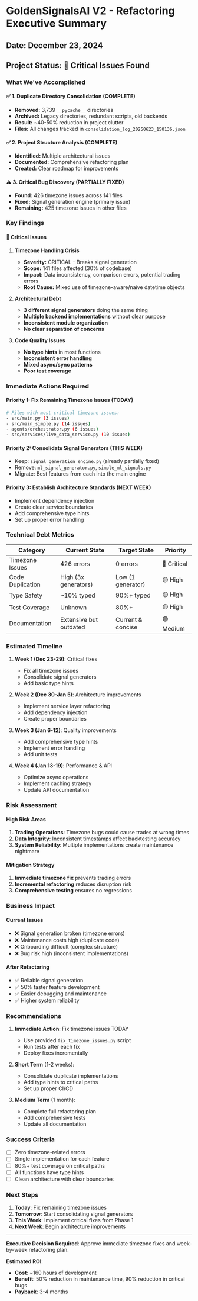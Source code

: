 # GoldenSignalsAI V2 - Refactoring Executive Summary

## Date: December 23, 2024

## Project Status: 🔴 Critical Issues Found

### What We've Accomplished

#### ✅ 1. Duplicate Directory Consolidation (COMPLETE)
- **Removed:** 3,739 `__pycache__` directories
- **Archived:** Legacy directories, redundant scripts, old backends
- **Result:** ~40-50% reduction in project clutter
- **Files:** All changes tracked in `consolidation_log_20250623_150136.json`

#### ✅ 2. Project Structure Analysis (COMPLETE)
- **Identified:** Multiple architectural issues
- **Documented:** Comprehensive refactoring plan
- **Created:** Clear roadmap for improvements

#### ⚠️ 3. Critical Bug Discovery (PARTIALLY FIXED)
- **Found:** 426 timezone issues across 141 files
- **Fixed:** Signal generation engine (primary issue)
- **Remaining:** 425 timezone issues in other files

### Key Findings

#### 🚨 Critical Issues

1. **Timezone Handling Crisis**
   - **Severity:** CRITICAL - Breaks signal generation
   - **Scope:** 141 files affected (30% of codebase)
   - **Impact:** Data inconsistency, comparison errors, potential trading errors
   - **Root Cause:** Mixed use of timezone-aware/naive datetime objects

2. **Architectural Debt**
   - **3 different signal generators** doing the same thing
   - **Multiple backend implementations** without clear purpose
   - **Inconsistent module organization**
   - **No clear separation of concerns**

3. **Code Quality Issues**
   - **No type hints** in most functions
   - **Inconsistent error handling**
   - **Mixed async/sync patterns**
   - **Poor test coverage**

### Immediate Actions Required

#### Priority 1: Fix Remaining Timezone Issues (TODAY)
```bash
# Files with most critical timezone issues:
- src/main.py (3 issues)
- src/main_simple.py (14 issues)
- agents/orchestrator.py (6 issues)
- src/services/live_data_service.py (10 issues)
```

#### Priority 2: Consolidate Signal Generators (THIS WEEK)
- Keep: `signal_generation_engine.py` (already partially fixed)
- Remove: `ml_signal_generator.py`, `simple_ml_signals.py`
- Migrate: Best features from each into the main engine

#### Priority 3: Establish Architecture Standards (NEXT WEEK)
- Implement dependency injection
- Create clear service boundaries
- Add comprehensive type hints
- Set up proper error handling

### Technical Debt Metrics

| Category | Current State | Target State | Priority |
|----------|--------------|--------------|----------|
| Timezone Issues | 426 errors | 0 errors | 🔴 Critical |
| Code Duplication | High (3x generators) | Low (1 generator) | 🟡 High |
| Type Safety | ~10% typed | 90%+ typed | 🟡 High |
| Test Coverage | Unknown | 80%+ | 🟡 High |
| Documentation | Extensive but outdated | Current & concise | 🟢 Medium |

### Estimated Timeline

1. **Week 1 (Dec 23-29)**: Critical fixes
   - Fix all timezone issues
   - Consolidate signal generators
   - Add basic type hints

2. **Week 2 (Dec 30-Jan 5)**: Architecture improvements
   - Implement service layer refactoring
   - Add dependency injection
   - Create proper boundaries

3. **Week 3 (Jan 6-12)**: Quality improvements
   - Add comprehensive type hints
   - Implement error handling
   - Add unit tests

4. **Week 4 (Jan 13-19)**: Performance & API
   - Optimize async operations
   - Implement caching strategy
   - Update API documentation

### Risk Assessment

#### High Risk Areas
1. **Trading Operations**: Timezone bugs could cause trades at wrong times
2. **Data Integrity**: Inconsistent timestamps affect backtesting accuracy
3. **System Reliability**: Multiple implementations create maintenance nightmare

#### Mitigation Strategy
1. **Immediate timezone fix** prevents trading errors
2. **Incremental refactoring** reduces disruption risk
3. **Comprehensive testing** ensures no regressions

### Business Impact

#### Current Issues
- ❌ Signal generation broken (timezone errors)
- ❌ Maintenance costs high (duplicate code)
- ❌ Onboarding difficult (complex structure)
- ❌ Bug risk high (inconsistent implementations)

#### After Refactoring
- ✅ Reliable signal generation
- ✅ 50% faster feature development
- ✅ Easier debugging and maintenance
- ✅ Higher system reliability

### Recommendations

1. **Immediate Action**: Fix timezone issues TODAY
   - Use provided `fix_timezone_issues.py` script
   - Run tests after each fix
   - Deploy fixes incrementally

2. **Short Term** (1-2 weeks):
   - Consolidate duplicate implementations
   - Add type hints to critical paths
   - Set up proper CI/CD

3. **Medium Term** (1 month):
   - Complete full refactoring plan
   - Add comprehensive tests
   - Update all documentation

### Success Criteria

- [ ] Zero timezone-related errors
- [ ] Single implementation for each feature
- [ ] 80%+ test coverage on critical paths
- [ ] All functions have type hints
- [ ] Clean architecture with clear boundaries

### Next Steps

1. **Today**: Fix remaining timezone issues
2. **Tomorrow**: Start consolidating signal generators
3. **This Week**: Implement critical fixes from Phase 1
4. **Next Week**: Begin architecture improvements

---

**Executive Decision Required**: Approve immediate timezone fixes and week-by-week refactoring plan.

**Estimated ROI**: 
- **Cost**: ~160 hours of development
- **Benefit**: 50% reduction in maintenance time, 90% reduction in critical bugs
- **Payback**: 3-4 months 